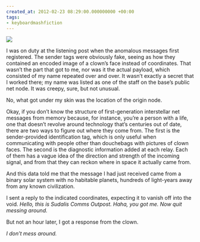 ```yaml
---
created_at: 2012-02-23 08:29:00.000000000 +00:00
tags:
- keyboardmashfiction
---
```


![](/blog/media/tumblr_lzu4zuM9IK1qhcb4p.png)

I was on duty at the listening post when the anomalous messages first
registered. The sender tags were obviously fake, seeing as how they
contained an encoded image of a clown’s face instead of coordinates.
That wasn’t the part that got to me, nor was it the actual payload,
which consisted of my name repeated over and over. It wasn’t exactly a
secret that I worked there; my name was listed as one of the staff on
the base’s public net node. It was creepy, sure, but not unusual.

No, what got under my skin was the location of the origin node.

Okay, if you don’t know the structure of first-generation interstellar
net messages from memory because, for instance, you’re a person with a
life, one that doesn’t revolve around technology that’s centuries out of
date, there are two ways to figure out where they come from. The first
is the sender-provided identification tag, which is only useful when
communicating with people other than douchebags with pictures of clown
faces. The second is the diagnostic information added at each relay.
Each of them has a vague idea of the direction and strength of the
incoming signal, and from that they can reckon where in space it
actually came from.

And this data told me that the message I had just received came from a
binary solar system with no habitable planets, hundreds of light-years
away from any known civilization.

I sent a reply to the indicated coordinates, expecting it to vanish off
into the void. *Hello, this is Sudalis Comms Outpost. Haha, you got me.
Now quit messing around.*

But not an hour later, I got a response from the clown.

*I don’t mess around.*
